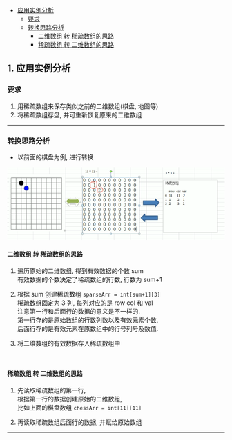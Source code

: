 <!-- TOC -->

- [应用实例分析](#应用实例分析)
    - [要求](#要求)
    - [转换思路分析](#转换思路分析)
        - [二维数组 转 稀疏数组的思路](#二维数组-转-稀疏数组的思路)
        - [稀疏数组 转 二维数组的思路](#稀疏数组-转-二维数组的思路)

<!-- /TOC -->

## 1. 应用实例分析
<a id="markdown-应用实例分析" name="应用实例分析"></a>
### 要求
<a id="markdown-要求" name="要求"></a>
1) 用稀疏数组来保存类似之前的二维数组(棋盘, 地图等)
2) 将稀疏数组存盘, 并可重新恢复原来的二维数组
****

### 转换思路分析
<a id="markdown-转换思路分析" name="转换思路分析"></a>
- 以前面的棋盘为例, 进行转换  

![二维数组和稀疏数组互相转换](../99.images/2020-04-14-09-20-41.png)

#### 二维数组 转 稀疏数组的思路
<a id="markdown-二维数组-转-稀疏数组的思路" name="二维数组-转-稀疏数组的思路"></a>
1) 遍历原始的二维数组, 得到有效数据的个数 sum  
   有效数据的个数决定了稀疏数组的行数, 行数为 sum+1
   
2) 根据 sum 创建稀疏数组 `sparseArr = int[sum+1][3]`  
   稀疏数组固定为 3 列, 每列对应的是 row col 和 val  
   注意第一行和后面行的数据的意义是不一样的.  
   第一行存的是原始数组的行数列数以及有效元素个数,  
   后面行存的是有效元素在原数组中的行号列号及数值.

3) 将二维数组的有效数据存入稀疏数组中

</br>

#### 稀疏数组 转 二维数组的思路
<a id="markdown-稀疏数组-转-二维数组的思路" name="稀疏数组-转-二维数组的思路"></a>
1) 先读取稀疏数组的第一行,  
   根据第一行的数据创建原始的二维数组,  
   比如上面的棋盘数组 `chessArr = int[11][11]`

2) 再读取稀疏数组后面行的数据, 并赋给原始数组
****